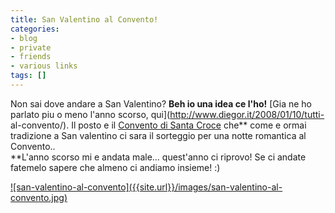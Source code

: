 ```yaml
---
title: San Valentino al Convento!
categories:
- blog
- private
- friends
- various links
tags: []
---
```

Non sai dove andare a San Valentino? **Beh io una idea ce l'ho!** [Gia ne ho
parlato piu o meno l'anno scorso, qui](http://www.diegor.it/2008/01/10/tutti-
al-convento/). Il posto e il [Convento di Santa
Croce](http://www.conventodisantacroce.com) che** come e ormai tradizione a
San valentino ci sara il sorteggio per una notte romantica al Convento..  
**L'anno scorso mi e andata male... quest'anno ci riprovo! Se ci andate fatemelo sapere che almeno ci andiamo insieme! :)

[![san-valentino-al-convento]({{site.url}}/images/san-valentino-al-
convento.jpg)]({{site.url}}/images/san-valentino-al-convento.jpg)

